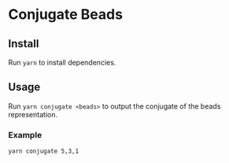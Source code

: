 # Conjugate Beads

## Install

Run `yarn` to install dependencies.

## Usage

Run `yarn conjugate <beads>` to output the conjugate of the beads representation.

### Example

`yarn conjugate 5,3,1`
